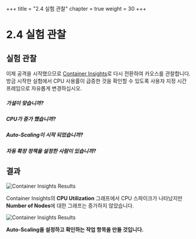 +++
title = "2.4 실험 관찰"
chapter = true
weight = 30
+++
# 2.4 실험 관찰
## 실험 관찰

이제 공격을 시작했으므로 [Container Insights](https://console.aws.amazon.com/cloudwatch/home?region=us-west-2#container-insights:performance)로 다시 전환하여 카오스를 관찰합니다. 방금 시작한 실험에서 CPU 사용률이 급증한 것을 확인할 수 있도록 사용자 지정 시간 프레임으로 자유롭게 변경하십시오.

##### 가설이 맞습니까?
##### CPU가 증가 했습니까?
##### Auto-Scaling이 시작 되었습니까?
##### 자동 확장 정책을 설정한 사람이 있습니까?


## 결과 

![Container Insights Results](/images/container_insights_exp1_results.png)

Container Insights의 **CPU Utilization** 그래프에서 CPU 스파이크가 나타났지만 **Number of Nodes**에 대한 그래프는 증가하지 않았습니다.

![Container Insights Results](/images/container_insights_exp1_results2.png) 

**Auto-Scaling을 설정하고 확인하는 작업 항목을 만들 것입니다.**
